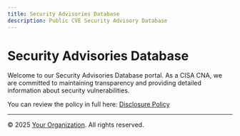 ```yaml
---
title: Security Advisories Database
description: Public CVE Security Advisory Database
---
```

# Security Advisories Database

Welcome to our Security Advisories Database portal. As a CISA CNA, we are committed to maintaining transparency and providing detailed information about security vulnerabilities.

You can review the policy in full here: [Disclosure Policy](t-mobile.github.io)

---
© 2025 [Your Organization](t-mobile.github.io). All rights reserved.
